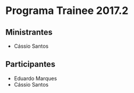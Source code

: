 # Programa Trainee 2017.2

## Ministrantes
- Cássio Santos

## Participantes
- Eduardo Marques
- Cássio Santos
